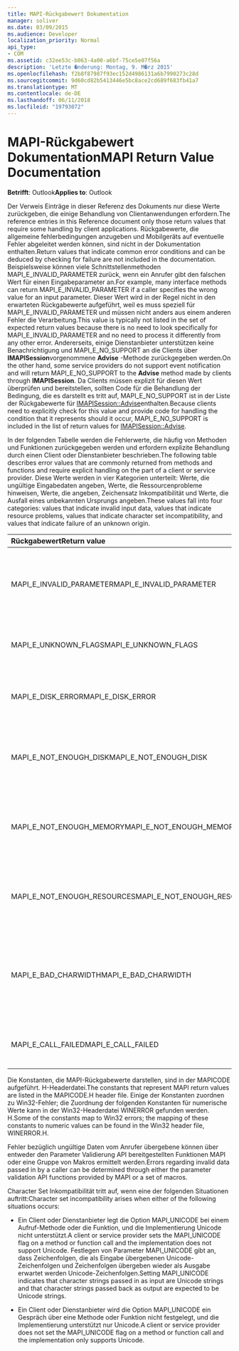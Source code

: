 ```yaml
---
title: MAPI-Rückgabewert Dokumentation
manager: soliver
ms.date: 03/09/2015
ms.audience: Developer
localization_priority: Normal
api_type:
- COM
ms.assetid: c32ee53c-b063-4a00-a6bf-75ce5e07f56a
description: 'Letzte �nderung: Montag, 9. M�rz 2015'
ms.openlocfilehash: f2b8f87987f93ec152d4986131a6b7990273c28d
ms.sourcegitcommit: 9d60cd82b5413446e5bc8ace2cd689f683fb41a7
ms.translationtype: MT
ms.contentlocale: de-DE
ms.lasthandoff: 06/11/2018
ms.locfileid: "19793072"
---
```

# <a name="mapi-return-value-documentation"></a><span data-ttu-id="1fdde-103">MAPI-Rückgabewert Dokumentation</span><span class="sxs-lookup"><span data-stu-id="1fdde-103">MAPI Return Value Documentation</span></span>

  
  
<span data-ttu-id="1fdde-104">**Betrifft**: Outlook</span><span class="sxs-lookup"><span data-stu-id="1fdde-104">**Applies to**: Outlook</span></span> 
  
<span data-ttu-id="1fdde-105">Der Verweis Einträge in dieser Referenz des Dokuments nur diese Werte zurückgeben, die einige Behandlung von Clientanwendungen erfordern.</span><span class="sxs-lookup"><span data-stu-id="1fdde-105">The reference entries in this Reference document only those return values that require some handling by client applications.</span></span> <span data-ttu-id="1fdde-106">Rückgabewerte, die allgemeine fehlerbedingungen anzugeben und Mobilgeräts auf eventuelle Fehler abgeleitet werden können, sind nicht in der Dokumentation enthalten.</span><span class="sxs-lookup"><span data-stu-id="1fdde-106">Return values that indicate common error conditions and can be deduced by checking for failure are not included in the documentation.</span></span> <span data-ttu-id="1fdde-107">Beispielsweise können viele Schnittstellenmethoden MAPI_E_INVALID_PARAMETER zurück, wenn ein Anrufer gibt den falschen Wert für einen Eingabeparameter an.</span><span class="sxs-lookup"><span data-stu-id="1fdde-107">For example, many interface methods can return MAPI_E_INVALID_PARAMETER if a caller specifies the wrong value for an input parameter.</span></span> <span data-ttu-id="1fdde-108">Dieser Wert wird in der Regel nicht in den erwarteten Rückgabewerte aufgeführt, weil es muss speziell für MAPI_E_INVALID_PARAMETER und müssen nicht anders aus einem anderen Fehler die Verarbeitung.</span><span class="sxs-lookup"><span data-stu-id="1fdde-108">This value is typically not listed in the set of expected return values because there is no need to look specifically for MAPI_E_INVALID_PARAMETER and no need to process it differently from any other error.</span></span> <span data-ttu-id="1fdde-109">Andererseits, einige Dienstanbieter unterstützen keine Benachrichtigung und MAPI_E_NO_SUPPORT an die Clients über **IMAPISession**vorgenommene **Advise** -Methode zurückgegeben werden.</span><span class="sxs-lookup"><span data-stu-id="1fdde-109">On the other hand, some service providers do not support event notification and will return MAPI_E_NO_SUPPORT to the **Advise** method made by clients through **IMAPISession**.</span></span> <span data-ttu-id="1fdde-110">Da Clients müssen explizit für diesen Wert überprüfen und bereitstellen, sollten Code für die Behandlung der Bedingung, die es darstellt es tritt auf, MAPI_E_NO_SUPPORT ist in der Liste der Rückgabewerte für [IMAPISession::Advise](imapisession-advise.md)enthalten.</span><span class="sxs-lookup"><span data-stu-id="1fdde-110">Because clients need to explicitly check for this value and provide code for handling the condition that it represents should it occur, MAPI_E_NO_SUPPORT is included in the list of return values for [IMAPISession::Advise](imapisession-advise.md).</span></span>
  
<span data-ttu-id="1fdde-111">In der folgenden Tabelle werden die Fehlerwerte, die häufig von Methoden und Funktionen zurückgegeben werden und erfordern explizite Behandlung durch einen Client oder Dienstanbieter beschrieben.</span><span class="sxs-lookup"><span data-stu-id="1fdde-111">The following table describes error values that are commonly returned from methods and functions and require explicit handling on the part of a client or service provider.</span></span> <span data-ttu-id="1fdde-112">Diese Werte werden in vier Kategorien unterteilt: Werte, die ungültige Eingabedaten angeben, Werte, die Ressourcenprobleme hinweisen, Werte, die angeben, Zeichensatz Inkompatibilität und Werte, die Ausfall eines unbekannten Ursprungs angeben.</span><span class="sxs-lookup"><span data-stu-id="1fdde-112">These values fall into four categories: values that indicate invalid input data, values that indicate resource problems, values that indicate character set incompatibility, and values that indicate failure of an unknown origin.</span></span>
  
|<span data-ttu-id="1fdde-113">**Rückgabewert**</span><span class="sxs-lookup"><span data-stu-id="1fdde-113">**Return value**</span></span>|<span data-ttu-id="1fdde-114">**Beschreibung**</span><span class="sxs-lookup"><span data-stu-id="1fdde-114">**Description**</span></span>|
|:-----|:-----|
|<span data-ttu-id="1fdde-115">MAPI_E_INVALID_PARAMETER</span><span class="sxs-lookup"><span data-stu-id="1fdde-115">MAPI_E_INVALID_PARAMETER</span></span>  <br/> |<span data-ttu-id="1fdde-116">Eine oder mehrere der Parameter an die Methode übergebenen oder Funktionen sind nicht gültig.</span><span class="sxs-lookup"><span data-stu-id="1fdde-116">One or more of the parameters passed into the method or functions were not valid.</span></span>  <br/> |
|<span data-ttu-id="1fdde-117">MAPI_E_UNKNOWN_FLAGS</span><span class="sxs-lookup"><span data-stu-id="1fdde-117">MAPI_E_UNKNOWN_FLAGS</span></span>  <br/> |<span data-ttu-id="1fdde-118">Eine oder mehrere Werte für Flags-Parameter sind ungültig.</span><span class="sxs-lookup"><span data-stu-id="1fdde-118">One or more values for a flags parameter were not valid.</span></span>  <br/> |
|<span data-ttu-id="1fdde-119">MAPI_E_DISK_ERROR</span><span class="sxs-lookup"><span data-stu-id="1fdde-119">MAPI_E_DISK_ERROR</span></span>  <br/> |<span data-ttu-id="1fdde-120">Es wurde ein Problem beim Schreiben in oder Lesen vom Datenträger.</span><span class="sxs-lookup"><span data-stu-id="1fdde-120">There was a problem writing to or reading from disk.</span></span>  <br/> |
|<span data-ttu-id="1fdde-121">MAPI_E_NOT_ENOUGH_DISK</span><span class="sxs-lookup"><span data-stu-id="1fdde-121">MAPI_E_NOT_ENOUGH_DISK</span></span>  <br/> |<span data-ttu-id="1fdde-122">Es war nicht genügend Speicherplatz zum Abschließen des Vorgangs verfügbar.</span><span class="sxs-lookup"><span data-stu-id="1fdde-122">Not enough disk space was available to complete the operation.</span></span>  <br/> |
|<span data-ttu-id="1fdde-123">MAPI_E_NOT_ENOUGH_MEMORY</span><span class="sxs-lookup"><span data-stu-id="1fdde-123">MAPI_E_NOT_ENOUGH_MEMORY</span></span>  <br/> |<span data-ttu-id="1fdde-124">Es ist nicht genügend Arbeitsspeicher verfügbar, um den Vorgang abzuschließen.</span><span class="sxs-lookup"><span data-stu-id="1fdde-124">Not enough memory was available to complete the operation.</span></span>  <br/> |
|<span data-ttu-id="1fdde-125">MAPI_E_NOT_ENOUGH_RESOURCES</span><span class="sxs-lookup"><span data-stu-id="1fdde-125">MAPI_E_NOT_ENOUGH_RESOURCES</span></span>  <br/> |<span data-ttu-id="1fdde-126">Nicht genügend Systemressourcen waren zum Abschließen des Vorgangs verfügbar.</span><span class="sxs-lookup"><span data-stu-id="1fdde-126">Not enough system resources were available to complete the operation.</span></span>  <br/> |
|<span data-ttu-id="1fdde-127">MAPI_E_BAD_CHARWIDTH</span><span class="sxs-lookup"><span data-stu-id="1fdde-127">MAPI_E_BAD_CHARWIDTH</span></span>  <br/> |<span data-ttu-id="1fdde-128">Eine Inkompatibilität vorhanden ist, in die Zeichensätze, die von dem Anrufer und der Implementierung unterstützt werden.</span><span class="sxs-lookup"><span data-stu-id="1fdde-128">An incompatibility exists in the character sets supported by the caller and the implementation.</span></span>  <br/> |
|<span data-ttu-id="1fdde-129">MAPI_E_CALL_FAILED</span><span class="sxs-lookup"><span data-stu-id="1fdde-129">MAPI_E_CALL_FAILED</span></span>  <br/> |<span data-ttu-id="1fdde-130">Unerwarteter oder unbekannten Ursprungs ein Fehler aufgetreten.</span><span class="sxs-lookup"><span data-stu-id="1fdde-130">An error of unexpected or unknown origin occurred.</span></span>  <br/> |
   
<span data-ttu-id="1fdde-131">Die Konstanten, die MAPI-Rückgabewerte darstellen, sind in der MAPICODE aufgeführt. H-Headerdatei.</span><span class="sxs-lookup"><span data-stu-id="1fdde-131">The constants that represent MAPI return values are listed in the MAPICODE.H header file.</span></span> <span data-ttu-id="1fdde-132">Einige der Konstanten zuordnen zu Win32-Fehler; die Zuordnung der folgenden Konstanten für numerische Werte kann in der Win32-Headerdatei WINERROR gefunden werden. H.</span><span class="sxs-lookup"><span data-stu-id="1fdde-132">Some of the constants map to Win32 errors; the mapping of these constants to numeric values can be found in the Win32 header file, WINERROR.H.</span></span>
  
<span data-ttu-id="1fdde-133">Fehler bezüglich ungültige Daten vom Anrufer übergebene können über entweder den Parameter Validierung API bereitgestellten Funktionen MAPI oder eine Gruppe von Makros ermittelt werden.</span><span class="sxs-lookup"><span data-stu-id="1fdde-133">Errors regarding invalid data passed in by a caller can be determined through either the parameter validation API functions provided by MAPI or a set of macros.</span></span> 
  
<span data-ttu-id="1fdde-134">Character Set Inkompatibilität tritt auf, wenn eine der folgenden Situationen auftritt:</span><span class="sxs-lookup"><span data-stu-id="1fdde-134">Character set incompatibility arises when either of the following situations occurs:</span></span>
  
- <span data-ttu-id="1fdde-135">Ein Client oder Dienstanbieter legt die Option MAPI_UNICODE bei einem Aufruf-Methode oder die Funktion, und die Implementierung Unicode nicht unterstützt.</span><span class="sxs-lookup"><span data-stu-id="1fdde-135">A client or service provider sets the MAPI_UNICODE flag on a method or function call and the implementation does not support Unicode.</span></span> <span data-ttu-id="1fdde-136">Festlegen von Parameter MAPI_UNICODE gibt an, dass Zeichenfolgen, die als Eingabe übergebenen Unicode-Zeichenfolgen und Zeichenfolgen übergeben wieder als Ausgabe erwartet werden Unicode-Zeichenfolgen.</span><span class="sxs-lookup"><span data-stu-id="1fdde-136">Setting MAPI_UNICODE indicates that character strings passed in as input are Unicode strings and that character strings passed back as output are expected to be Unicode strings.</span></span>
    
- <span data-ttu-id="1fdde-137">Ein Client oder Dienstanbieter wird die Option MAPI_UNICODE ein Gespräch über eine Methode oder Funktion nicht festgelegt, und die Implementierung unterstützt nur Unicode.</span><span class="sxs-lookup"><span data-stu-id="1fdde-137">A client or service provider does not set the MAPI_UNICODE flag on a method or function call and the implementation only supports Unicode.</span></span>
    

